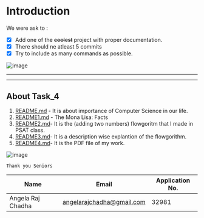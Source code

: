 # Introduction
We were ask to :
<!--Task Lists-->
* [x]  Add one of the ~~coolest~~ project with proper documentation.
* [x] There should ne atleast 5 commits 
* [x] Try to include as many commands as possible.<br>

![image](https://media2.giphy.com/media/1kHygPEpjrdM5qO1VC/200_d.gif)

<!--Horizontal Rule-->
-----------
-----------
## About Task_4
<!--Ol-->
1. [README.md](https://github.com/Angelarajchadha/Cognizance2020/blob/master/README.md.md)  - It is about importance of Computer Science in our life.
2. [README1.md](https://github.com/Angelarajchadha/Cognizance2020/blob/master/README1.md) - The Mona Lisa: Facts 
3. [README2.md](https://github.com/Angelarajchadha/Cognizance2020/blame/master/README2.md)- It is the (adding two numbers) flowgoritm that I made in PSAT class.
4. [README3.md](https://github.com/Angelarajchadha/Cognizance2020/blob/master/README3.md)- It is a description wise explantion of the flowgorithm.
5. [README4.md](https://github.com/Angelarajchadha/Cognizance2020/blob/master/README4.md.pdf)- It is the PDF file of my work.

![image](https://media.tenor.com/images/d0f5ba852ffed60f254e18d43b39d8e1/tenor.gif)
~~~
Thank you Seniors
~~~

<!--Tables-->
| Name | Email| Application No.|
|------|------|----------------|
|Angela Raj Chadha| angelarajchadha@gmail.com| 32981

